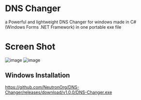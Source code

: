 # DNS Changer
 a Powerful and lightweight DNS Changer for windows made in C# (Windows Forms .NET Framework) in one portable exe file

# Screen Shot
![image](https://github.com/NeutronOrg/DNS-Changer/assets/96955087/09c21a90-fb5e-4869-82e9-808b4b678696)
![image](https://github.com/NeutronOrg/DNS-Changer/assets/96955087/630a6488-1724-440a-9f5d-2abaffaaa914)

## Windows Installation
https://github.com/NeutronOrg/DNS-Changer/releases/download/v1.0.0/DNS-Changer.exe
